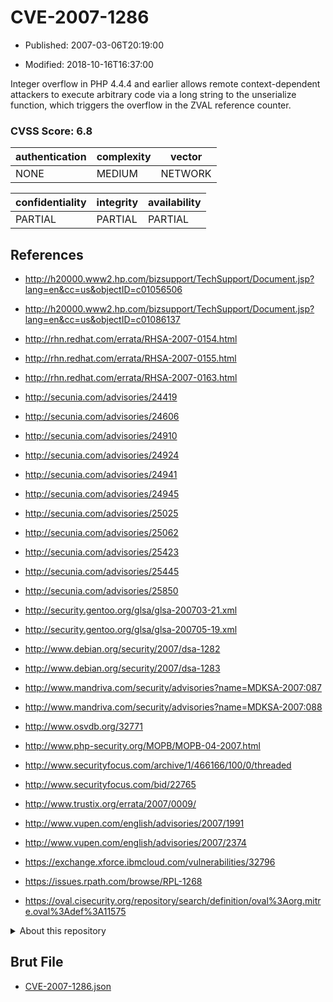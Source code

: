 # CVE-2007-1286

- Published: 2007-03-06T20:19:00

- Modified: 2018-10-16T16:37:00

Integer overflow in PHP 4.4.4 and earlier allows remote context-dependent attackers to execute arbitrary code via a long string to the unserialize function, which triggers the overflow in the ZVAL reference counter.

### CVSS Score: **6.8**

| authentication | complexity | vector |
| --- | --- | --- |
| NONE | MEDIUM | NETWORK |

| confidentiality | integrity | availability |
| --- | --- | --- |
| PARTIAL | PARTIAL | PARTIAL |

## References

* http://h20000.www2.hp.com/bizsupport/TechSupport/Document.jsp?lang=en&cc=us&objectID=c01056506

* http://h20000.www2.hp.com/bizsupport/TechSupport/Document.jsp?lang=en&cc=us&objectID=c01086137

* http://rhn.redhat.com/errata/RHSA-2007-0154.html

* http://rhn.redhat.com/errata/RHSA-2007-0155.html

* http://rhn.redhat.com/errata/RHSA-2007-0163.html

* http://secunia.com/advisories/24419

* http://secunia.com/advisories/24606

* http://secunia.com/advisories/24910

* http://secunia.com/advisories/24924

* http://secunia.com/advisories/24941

* http://secunia.com/advisories/24945

* http://secunia.com/advisories/25025

* http://secunia.com/advisories/25062

* http://secunia.com/advisories/25423

* http://secunia.com/advisories/25445

* http://secunia.com/advisories/25850

* http://security.gentoo.org/glsa/glsa-200703-21.xml

* http://security.gentoo.org/glsa/glsa-200705-19.xml

* http://www.debian.org/security/2007/dsa-1282

* http://www.debian.org/security/2007/dsa-1283

* http://www.mandriva.com/security/advisories?name=MDKSA-2007:087

* http://www.mandriva.com/security/advisories?name=MDKSA-2007:088

* http://www.osvdb.org/32771

* http://www.php-security.org/MOPB/MOPB-04-2007.html

* http://www.securityfocus.com/archive/1/466166/100/0/threaded

* http://www.securityfocus.com/bid/22765

* http://www.trustix.org/errata/2007/0009/

* http://www.vupen.com/english/advisories/2007/1991

* http://www.vupen.com/english/advisories/2007/2374

* https://exchange.xforce.ibmcloud.com/vulnerabilities/32796

* https://issues.rpath.com/browse/RPL-1268

* https://oval.cisecurity.org/repository/search/definition/oval%3Aorg.mitre.oval%3Adef%3A11575

<details>
<summary>About this repository</summary> 

  This repository is part of the project [Live Hack CVE](https://github.com/Live-Hack-CVE). Main website can be found [www.live-hack.org](https://www.live-hack.org) 
  
  Made by [Sn0wAlice](https://github.com/Sn0wAlice) for the people that care about security and need to have a feed of the latest CVEs. Hope you enjoy it, don't forget to star the repo and follow me on [Twitter](https://twitter.com/Sn0wAlice) and [Github](https://github.com/Sn0wAlice). And that is my [personnal website](https://www.alice-snow.me/)

  - [Home Page](https://github.com/Live-Hack-CVE)
  - [Framework](https://github.com/Live-Hack-CVE/cve-framework)
  - [CVE database](https://github.com/Live-Hack-CVE/full_database)
  - [Changelog](https://github.com/Live-Hack-CVE/Changelog)
</details>

## Brut File

* [CVE-2007-1286.json](https://raw.githubusercontent.com/Live-Hack-CVE/full_database/main/cves/2007/CVE-2007-1286.json)

